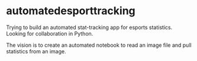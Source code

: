 # automatedesporttracking

Trying to build an automated stat-tracking app for esports statistics. Looking for collaboration in Python. 

The vision is to create an automated notebook to read an image file and pull statistics from an image.
